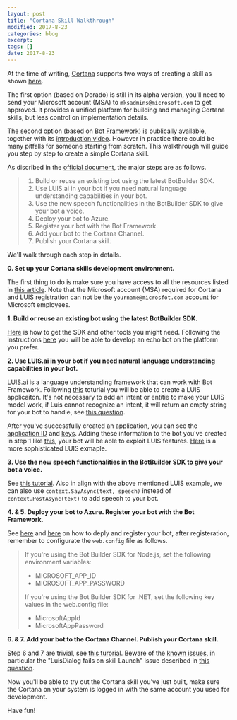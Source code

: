 ```yaml
---
layout: post
title: "Cortana Skill Walkthrough"
modified: 2017-8-23
categories: blog
excerpt:
tags: []
date: 2017-8-23
---
```


At the time of writing, [Cortana](https://developer.microsoft.com/en-us/cortana) supports two ways of creating a skill as shown [here](https://developer.microsoft.com/en-us/cortana/dashboard#!/home).

The first option (based on Dorado) is still in its alpha version, you'll need to send your Microsoft account (MSA) to `mksadmins@microsoft.com` to get approved. It provides a unified platform for building and managing Cortana skills, but less control on implementation details.

The second option (based on [Bot Framework](https://dev.botframework.com/)) is publically available, together with its [introduction video](https://channel9.msdn.com/Events/Build/2017/B8031).
However in practice there could be many pitfalls for someone starting from scratch. This walkthrough will guide you step by step to create a simple Cortana skill.

As discribed in the [official document](https://docs.microsoft.com/en-us/cortana/tutorials/bot-skills/creating-a-bot-based-skill), the major steps are as follows.

> 1. Build or reuse an existing bot using the latest BotBuilder SDK.
> 2. Use LUIS.ai in your bot if you need natural language understanding capabilities in your bot.
> 3. Use the new speech functionalities in the BotBuilder SDK to give your bot a voice.
> 4. Deploy your bot to Azure.
> 5. Register your bot with the Bot Framework.
> 6. Add your bot to the Cortana Channel.
> 7. Publish your Cortana skill.

We'll walk through each step in details.

**0. Set up your Cortana skills development environment.**

The first thing to do is make sure you have access to all the resources listed in [this article](https://docs.microsoft.com/en-us/cortana/tutorials/setup-dev-env). Note that the Microsoft account (MSA) required for Cortana and LUIS registration can not be the `yourname@microsfot.com` account for Microsoft employees.

**1. Build or reuse an existing bot using the latest BotBuilder SDK.**

[Here](https://docs.microsoft.com/en-us/bot-framework/resources-tools-downloads) is how to get the SDK and other tools you might need.
Following the instructions [here](https://docs.microsoft.com/en-us/bot-framework/bot-builder-overview-getstarted) you will be able to develop an echo bot on the platform you prefer.

**2. Use LUIS.ai in your bot if you need natural language understanding capabilities in your bot.**

[LUIS.ai](https://www.luis.ai) is a language understanding framework that can work with Bot Framework.
Following [this](https://docs.microsoft.com/en-us/azure/cognitive-services/luis/luis-get-started-create-app) toturial you will be able to create a LUIS applicaiton.
It's not necessary to add an intent or entitie to make your LUIS model work, if Luis cannot recognize an intent, it will return an empty string for your bot to handle, see [this question](https://stackoverflow.com/q/41392366/3041068). 

After you've successfully created an application, you can see the [application ID](https://www.luis.ai/applications) and [keys](https://www.luis.ai/keys).
Adding these information to the bot you've created in step 1 like [this](https://github.com/Microsoft/BotBuilder-Samples/blob/master/CSharp/intelligence-LUIS/Dialogs/RootLuisDialog.cs#L14), your bot will be able to exploit LUIS features.
[Here](https://github.com/Microsoft/BotBuilder-Samples/tree/master/CSharp/intelligence-LUIS) is a more sophisticated LUIS exmaple.

**3. Use the new speech functionalities in the BotBuilder SDK to give your bot a voice.**

See [this tutorial](https://docs.microsoft.com/en-us/bot-framework/dotnet/bot-builder-dotnet-cortana-skill). Also in align with the above mentioned LUIS example, we can also use `context.SayAsync(text, speech)` instead of `context.PostAsync(text)` to add speech to your bot.

**4. & 5. Deploy your bot to Azure. Register your bot with the Bot Framework.**

See [here](https://docs.microsoft.com/en-us/bot-framework/deploy-bot-overview) and [here](https://docs.microsoft.com/en-us/bot-framework/portal-register-bot) on how to deply and register your bot, after registeration, remember to configurate the `web.config` file as follows.

> If you're using the Bot Builder SDK for Node.js, set the following environment variables:
> * MICROSOFT_APP_ID
> * MICROSOFT_APP_PASSWORD
> 
> If you're using the Bot Builder SDK for .NET, set the following key values in the web.config file:
> * MicrosoftAppId
> * MicrosoftAppPassword

**6. & 7. Add your bot to the Cortana Channel. Publish your Cortana skill.**

Step 6 and 7 are trivial, see [this turorial](https://docs.microsoft.com/en-us/cortana/tutorials/bot-skills/add-bot-to-cortana-channel). Beware of the [known issues](https://docs.microsoft.com/en-us/cortana/testing/known-issues), in particular the "LuisDialog fails on skill Launch" issue described in [this question](https://stackoverflow.com/q/45860583/3041068).

Now you'll be able to try out the Cortana skill you've just built, make sure the Cortana on your system is logged in with the same account you used for development.

Have fun!
